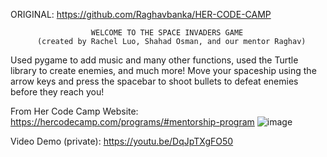 ORIGINAL: https://github.com/Raghavbanka/HER-CODE-CAMP 

                      WELCOME TO THE SPACE INVADERS GAME 
          (created by Rachel Luo, Shahad Osman, and our mentor Raghav) 
Used pygame to add music and many other functions, used the Turtle library to create enemies, and much more! 
Move your spaceship using the arrow keys and press the spacebar to shoot bullets to defeat enemies before they reach you! 

From Her Code Camp Website: https://hercodecamp.com/programs/#mentorship-program 
![image](https://github.com/Rachel-Chen888/SpaceInvadersHCC/assets/70815352/bfa04633-c622-46a3-bd48-56babbdebc0c)

Video Demo (private): 
https://youtu.be/DqJpTXgFO50
